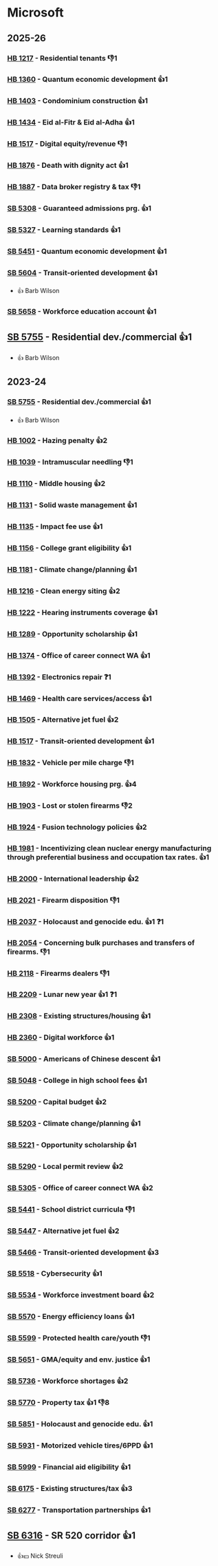 # Microsoft
## 2025-26

### [HB 1217](/bill/2025-26/hb/1217/) - Residential tenants  👎1 

### [HB 1360](/bill/2025-26/hb/1360/) - Quantum economic development 👍1  

### [HB 1403](/bill/2025-26/hb/1403/) - Condominium construction 👍1  

### [HB 1434](/bill/2025-26/hb/1434/) - Eid al-Fitr & Eid al-Adha 👍1  

### [HB 1517](/bill/2025-26/hb/1517/) - Digital equity/revenue  👎1 

### [HB 1876](/bill/2025-26/hb/1876/) - Death with dignity act 👍1  

### [HB 1887](/bill/2025-26/hb/1887/) - Data broker registry & tax  👎1 

### [SB 5308](/bill/2025-26/sb/5308/) - Guaranteed admissions prg. 👍1  

### [SB 5327](/bill/2025-26/sb/5327/) - Learning standards 👍1  

### [SB 5451](/bill/2025-26/sb/5451/) - Quantum economic development 👍1  

### [SB 5604](/bill/2025-26/sb/5604/) - Transit-oriented development 👍1  
* 👍 Barb Wilson

### [SB 5658](/bill/2025-26/sb/5658/) - Workforce education account 👍1  

## [SB 5755](/bill/2025-26/sb/5755/) - Residential dev./commercial 👍1  
* 👍 Barb Wilson

## 2023-24

### [SB 5755](/bill/2023-24/sb/5755/) - Residential dev./commercial 👍1  
* 👍 Barb Wilson

### [HB 1002](/bill/2023-24/hb/1002/) - Hazing penalty 👍2  

### [HB 1039](/bill/2023-24/hb/1039/) - Intramuscular needling  👎1 

### [HB 1110](/bill/2023-24/hb/1110/) - Middle housing 👍2  

### [HB 1131](/bill/2023-24/hb/1131/) - Solid waste management 👍1  

### [HB 1135](/bill/2023-24/hb/1135/) - Impact fee use 👍1  

### [HB 1156](/bill/2023-24/hb/1156/) - College grant eligibility 👍1  

### [HB 1181](/bill/2023-24/hb/1181/) - Climate change/planning 👍1  

### [HB 1216](/bill/2023-24/hb/1216/) - Clean energy siting 👍2  

### [HB 1222](/bill/2023-24/hb/1222/) - Hearing instruments coverage 👍1  

### [HB 1289](/bill/2023-24/hb/1289/) - Opportunity scholarship 👍1  

### [HB 1374](/bill/2023-24/hb/1374/) - Office of career connect WA 👍1  

### [HB 1392](/bill/2023-24/hb/1392/) - Electronics repair   ❓1

### [HB 1469](/bill/2023-24/hb/1469/) - Health care services/access 👍1  

### [HB 1505](/bill/2023-24/hb/1505/) - Alternative jet fuel 👍2  

### [HB 1517](/bill/2023-24/hb/1517/) - Transit-oriented development 👍1  

### [HB 1832](/bill/2023-24/hb/1832/) - Vehicle per mile charge  👎1 

### [HB 1892](/bill/2023-24/hb/1892/) - Workforce housing prg. 👍4  

### [HB 1903](/bill/2023-24/hb/1903/) - Lost or stolen firearms  👎2 

### [HB 1924](/bill/2023-24/hb/1924/) - Fusion technology policies 👍2  

### [HB 1981](/bill/2023-24/hb/1981/) - Incentivizing clean nuclear energy manufacturing through preferential business and occupation tax rates. 👍1  

### [HB 2000](/bill/2023-24/hb/2000/) - International leadership 👍2  

### [HB 2021](/bill/2023-24/hb/2021/) - Firearm disposition  👎1 

### [HB 2037](/bill/2023-24/hb/2037/) - Holocaust and genocide edu. 👍1  ❓1

### [HB 2054](/bill/2023-24/hb/2054/) - Concerning bulk purchases and transfers of firearms.  👎1 

### [HB 2118](/bill/2023-24/hb/2118/) - Firearms dealers  👎1 

### [HB 2209](/bill/2023-24/hb/2209/) - Lunar new year 👍1  ❓1

### [HB 2308](/bill/2023-24/hb/2308/) - Existing structures/housing 👍1  

### [HB 2360](/bill/2023-24/hb/2360/) - Digital workforce 👍1  

### [SB 5000](/bill/2023-24/sb/5000/) - Americans of Chinese descent 👍1  

### [SB 5048](/bill/2023-24/sb/5048/) - College in high school fees 👍1  

### [SB 5200](/bill/2023-24/sb/5200/) - Capital budget 👍2  

### [SB 5203](/bill/2023-24/sb/5203/) - Climate change/planning 👍1  

### [SB 5221](/bill/2023-24/sb/5221/) - Opportunity scholarship 👍1  

### [SB 5290](/bill/2023-24/sb/5290/) - Local permit review 👍2  

### [SB 5305](/bill/2023-24/sb/5305/) - Office of career connect WA 👍2  

### [SB 5441](/bill/2023-24/sb/5441/) - School district curricula  👎1 

### [SB 5447](/bill/2023-24/sb/5447/) - Alternative jet fuel 👍2  

### [SB 5466](/bill/2023-24/sb/5466/) - Transit-oriented development 👍3  

### [SB 5518](/bill/2023-24/sb/5518/) - Cybersecurity 👍1  

### [SB 5534](/bill/2023-24/sb/5534/) - Workforce investment board 👍2  

### [SB 5570](/bill/2023-24/sb/5570/) - Energy efficiency loans 👍1  

### [SB 5599](/bill/2023-24/sb/5599/) - Protected health care/youth  👎1 

### [SB 5651](/bill/2023-24/sb/5651/) - GMA/equity and env. justice 👍1  

### [SB 5736](/bill/2023-24/sb/5736/) - Workforce shortages 👍2  

### [SB 5770](/bill/2023-24/sb/5770/) - Property tax 👍1 👎8 

### [SB 5851](/bill/2023-24/sb/5851/) - Holocaust and genocide edu. 👍1  

### [SB 5931](/bill/2023-24/sb/5931/) - Motorized vehicle tires/6PPD 👍1  

### [SB 5999](/bill/2023-24/sb/5999/) - Financial aid eligibility 👍1  

### [SB 6175](/bill/2023-24/sb/6175/) - Existing structures/tax 👍3  

### [SB 6277](/bill/2023-24/sb/6277/) - Transportation partnerships 👍1  

## [SB 6316](/bill/2023-24/sb/6316/) - SR 520 corridor 👍1  
* 👍💵 Nick Streuli
